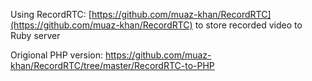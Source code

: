 Using RecordRTC: [https://github.com/muaz-khan/RecordRTC](https://github.com/muaz-khan/RecordRTC) to store recorded video to Ruby server

Origional PHP version: <https://github.com/muaz-khan/RecordRTC/tree/master/RecordRTC-to-PHP>
